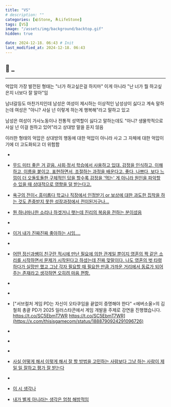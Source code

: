 ```yaml
---
title: "VS"
# description: ""
categories: [🪨Stone, 🏝️LifeStone]
tags: [VS]
image: "/assets/img/background/backtop.gif"
hidden: true

date: 2024-12-18. 06:43 # Init
last_modified_at: 2024-12-18. 06:43
---
```


## 🗿 _

---

억압의 가장 발전된 형태는
"너가 하고싶은걸 하지마" 이게 아니라
"난 너가 뭘 하고싶은지 너보다 잘 알아"임

남녀갈등도 마찬가지인데 남성은 여성이 제시하는 이상적인 남성상이 싫다고 계속 말하는데 여성은 "아니? 사실 넌 이렇게 하는게 행복해"라고 말하고 있고

남성은 여성이 가사노동이나 전통적 성역할이 싫다고 말하는데도 "아니? 생물학적으로 사실 넌 이걸 원하고 있어"라고 상대방 말을 듣지 않음

이러한 형태의 억압은 상대방의 행동에 대한 억압이 아니라 사고 그 자체에 대한 억압이기에 더 고도화되고 더 위험함

- [](https://x.com/undefined/status/1879719796314714202)
- [무드 미터 좋은 거 같음. 사회∙정서 학습에서 사용하고 있대. 감정을 인식하고, 이해하고, 이름을 붙이고, 표현하면서, 조절하는 과정을 배운다고. 좋다, 나쁘다, 보다 느낌이 더 오돌토돌한 구체적인 답을 할수록 감정을 '먹는' 게 아니라 원인을 파악할 수 있을 때 상대적으로 영향을 덜 받는다고.](https://x.com/Defaxine/status/1879878452901519557)
- [욕구의 전이< 흥미롭다 학교나 직장에서 인정받기 or 보상에 대한 과도한 집착을 하는 것도 존중받지 못한 성장과정에서 전이된거구나…](https://x.com/adhdkorean/status/1879831941769556406)
- [뭔 하나마나한 소리나 하겟거니 햇는데 진리의 복음을 전하는 분이셨음](https://x.com/MacJohnathan/status/1880537636466770247)
- [](https://x.com/undefined/status/1880472960861114392)
- [이거 내가 진짜진짜 좋아하는 시임….](https://x.com/justlookkaede/status/1880603080343064890)
- [](https://x.com/whatacoolgirl/status/1881174822174199859)
- [어떤 정신과쌤이 친구란 적시에 만난 필요에 의한 관계일 뿐이지 영혼의 짝 같은 소리를 시작하면서 문제가 시작된다고 하셨는데 진짜 맞말이다. 나도 영혼의 벗 타령하다가 실망만 했고 그냥 각자 필요할 때 필요한 만큼 가까운 거리에서 동료가 되어주는 존재라고 생각하면 오히려 마음 편함.](https://x.com/silos54/status/1881340062061019249)
- [](https://x.com/esprecchiato/status/1881497940910346699)
- [](https://x.com/gwengoingwen/status/1880984163488293105)
- ["서브컬처 게임 PD는 자신이 오타쿠임을 끝없이 증명해야 한다" &lt;에버소울&gt;의 김철희 총괄 PD가 2025 일러스타콘에서 게임 개발을 주제로 강연을 진행했습니다. https://t.co/SC5EbmT7WR https://t.co/SC5EbmT7WR](https://x.com/thisisgamecom/status/1888790924291096726)
- [](https://x.com/undefined/status/1890237779193540784)
- [](https://x.com/lsm_1210/status/1890119588383515089)
- [](https://x.com/undefined/status/1894757948859249080)

- [사실 어떻게 해서 이렇게 해서 잘 할 방법을 고민하는 사람보다 그냥 하는 사람이 제일 일 잘하고 평가 잘 받는다](https://x.com/integraldx_dev/status/1896214906120368449)
- [](https://x.com/Alyakkk66/status/1900013033013075984)
- [이 시 생각나](https://x.com/cine00s/status/1899786381272178972)
- [내가 별게 아니라는 생각은 엄청 해방적임](https://x.com/NztFa/status/1899085955602227275)
